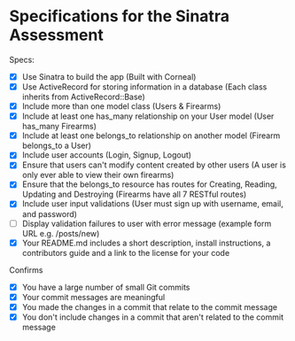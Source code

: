 # Specifications for the Sinatra Assessment

Specs:
- [x] Use Sinatra to build the app (Built with Corneal)
- [x] Use ActiveRecord for storing information in a database (Each class inherits from ActiveRecord::Base)
- [x] Include more than one model class (Users & Firearms)
- [x] Include at least one has_many relationship on your User model (User has_many Firearms)
- [x] Include at least one belongs_to relationship on another model (Firearm belongs_to a User)
- [x] Include user accounts (Login, Signup, Logout)
- [x] Ensure that users can't modify content created by other users (A user is only ever able to view their own firearms)
- [x] Ensure that the belongs_to resource has routes for Creating, Reading, Updating and Destroying (Firearms have all 7 RESTful routes)
- [x] Include user input validations (User must sign up with username, email, and password)
- [ ] Display validation failures to user with error message (example form URL e.g. /posts/new)
- [x] Your README.md includes a short description, install instructions, a contributors guide and a link to the license for your code

Confirms
- [x] You have a large number of small Git commits
- [x] Your commit messages are meaningful
- [x] You made the changes in a commit that relate to the commit message
- [x] You don't include changes in a commit that aren't related to the commit message